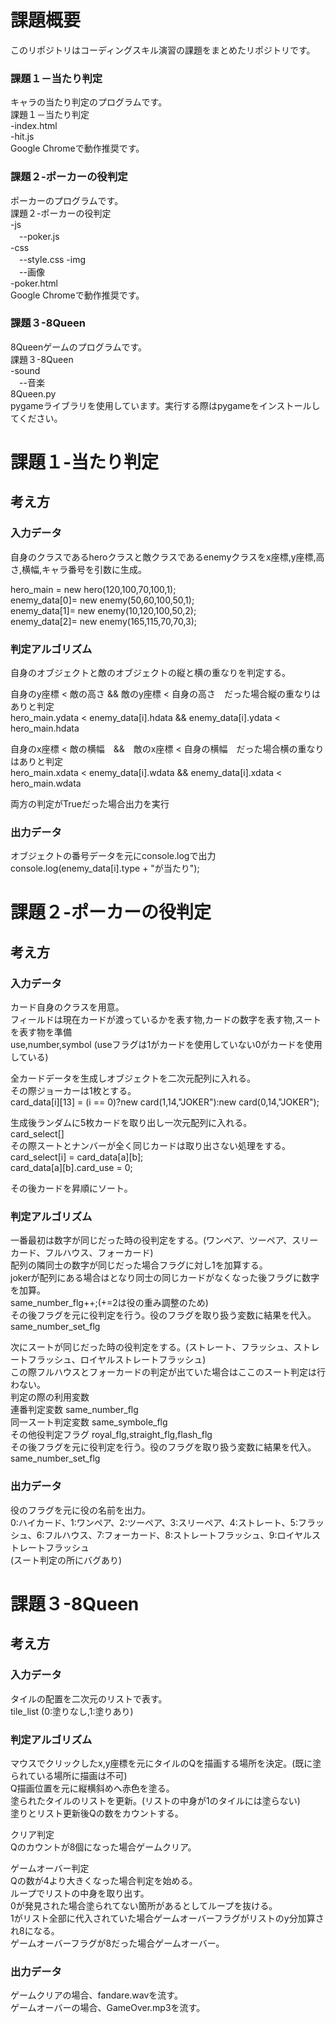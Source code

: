 課題概要
===
このリポジトリはコーディングスキル演習の課題をまとめたリポジトリです。  
### 課題１－当たり判定  
キャラの当たり判定のプログラムです。  
課題１－当たり判定  
-index.html  
-hit.js  
Google Chromeで動作推奨です。  
  
### 課題２-ポーカーの役判定  
ポーカーのプログラムです。  
課題２-ポーカーの役判定  
-js  
　--poker.js  
-css  
　--style.css
-img  
　--画像  
-poker.html  
Google Chromeで動作推奨です。  
  
### 課題３-8Queen  
8Queenゲームのプログラムです。  
課題３-8Queen  
-sound  
　--音楽  
8Queen.py  
pygameライブラリを使用しています。実行する際はpygameをインストールしてください。
  
課題１-当たり判定
====
## 考え方
### 入力データ  
自身のクラスであるheroクラスと敵クラスであるenemyクラスをx座標,y座標,高さ,横幅,キャラ番号を引数に生成。    
  
hero_main = new hero(120,100,70,100,1);  
enemy_data[0]= new enemy(50,60,100,50,1);  
enemy_data[1]= new enemy(10,120,100,50,2);  
enemy_data[2]= new enemy(165,115,70,70,3);  
  
### 判定アルゴリズム  
自身のオブジェクトと敵のオブジェクトの縦と横の重なりを判定する。  
  
自身のy座標 < 敵の高さ && 敵のy座標 < 自身の高さ　だった場合縦の重なりはありと判定  
hero_main.ydata < enemy_data[i].hdata && enemy_data[i].ydata < hero_main.hdata  
  
自身のx座標 < 敵の横幅　&&　敵のx座標 < 自身の横幅　だった場合横の重なりはありと判定  
hero_main.xdata < enemy_data[i].wdata && enemy_data[i].xdata < hero_main.wdata  
  
両方の判定がTrueだった場合出力を実行  
  
### 出力データ  
オブジェクトの番号データを元にconsole.logで出力  
console.log(enemy_data[i].type + "が当たり");  
  
  
  
  
課題２-ポーカーの役判定
====
## 考え方  
### 入力データ  
カード自身のクラスを用意。  
フィールドは現在カードが渡っているかを表す物,カードの数字を表す物,スートを表す物を準備  
use,number,symbol  (useフラグは1がカードを使用していない0がカードを使用している)
  
全カードデータを生成しオブジェクトを二次元配列に入れる。  
その際ジョーカーは1枚とする。  
card_data[i][13] = (i == 0)?new card(1,14,"JOKER"):new card(0,14,"JOKER");  
  
生成後ランダムに5枚カードを取り出し一次元配列に入れる。  
card_select[]  
その際スートとナンバーが全く同じカードは取り出さない処理をする。  
card_select[i] = card_data[a][b];  
card_data[a][b].card_use = 0;  
  
その後カードを昇順にソート。
  
### 判定アルゴリズム  
一番最初は数字が同じだった時の役判定をする。(ワンペア、ツーペア、スリーカード、フルハウス、フォーカード)  
配列の隣同士の数字が同じだった場合フラグに対し1を加算する。  
jokerが配列にある場合はとなり同士の同じカードがなくなった後フラグに数字を加算。  
same_number_flg++;(+=2は役の重み調整のため)  
その後フラグを元に役判定を行う。役のフラグを取り扱う変数に結果を代入。  
same_number_set_flg  
  
次にスートが同じだった時の役判定をする。(ストレート、フラッシュ、ストレートフラッシュ、ロイヤルストレートフラッシュ)  
この際フルハウスとフォーカードの判定が出ていた場合はここのスート判定は行わない。  
判定の際の利用変数  
連番判定変数 same_number_flg  
同一スート判定変数 same_symbole_flg  
その他役判定フラグ royal_flg,straight_flg,flash_flg  
その後フラグを元に役判定を行う。役のフラグを取り扱う変数に結果を代入。  
same_number_set_flg  
  
### 出力データ 
役のフラグを元に役の名前を出力。  
0:ハイカード、1:ワンペア、2:ツーペア、3:スリーペア、4:ストレート、5:フラッシュ、6:フルハウス、7:フォーカード、8:ストレートフラッシュ、9:ロイヤルストレートフラッシュ  
(スート判定の所にバグあり)
  
  
  
  
  
課題３-8Queen
====
## 考え方
### 入力データ  
タイルの配置を二次元のリストで表す。  
tile_list (0:塗りなし,1:塗りあり)
  
### 判定アルゴリズム 
マウスでクリックしたx,y座標を元にタイルのQを描画する場所を決定。(既に塗られている場所に描画は不可)  
Q描画位置を元に縦横斜めへ赤色を塗る。  
塗られたタイルのリストを更新。(リストの中身が1のタイルには塗らない)  
塗りとリスト更新後Qの数をカウントする。  
  
クリア判定  
Qのカウントが8個になった場合ゲームクリア。  
  
ゲームオーバー判定  
Qの数が4より大きくなった場合判定を始める。  
ループでリストの中身を取り出す。  
0が発見された場合塗られてない箇所があるとしてループを抜ける。  
1がリスト全部に代入されていた場合ゲームオーバーフラグがリストのy分加算され8になる。  
ゲームオーバーフラグが8だった場合ゲームオーバー。  

### 出力データ 
ゲームクリアの場合、fandare.wavを流す。  
ゲームオーバーの場合、GameOver.mp3を流す。
